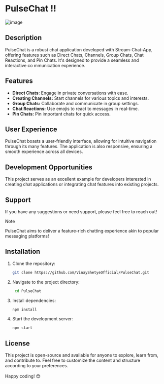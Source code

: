 # PulseChat !!        
                 
![image](https://github.com/VinayShetyeOfficial/PulseChat/assets/100470361/afbbf8a6-fdb6-42f3-b4e5-1f941298ceae)    
       
## Description       
PulseChat is a robust chat application developed with Stream-Chat-App, offering features  such as Direct Chats, Channels, Group Chats, Chat Reactions, and Pin Chats. It's designed to provide a seamless and interactive co mmunication experience.
         
## Features              
- **Direct Chats:** Engage in private conversations with ease.    
- **Creating Channels:** Start channels for various topics and interests.     
- **Group Chats:** Collaborate and communicate in group settings.          
- **Chat Reactions:** Use emojis to react to messages in real-time. 
- **Pin Chats:** Pin important chats for quick access. 
 
## User Experience

PulseChat boasts a user-friendly interface, allowing for intuitive navigation through its many features. The application is also responsive, ensuring a smooth experience across all devices.

## Development Opportunities

This project serves as an excellent example for developers interested in creating chat applications or integrating chat features into existing projects.

## Support

If you have any suggestions or need support, please feel free to reach out!

> [!NOTE]
> PulseChat aims to deliver a feature-rich chatting experience akin to popular messaging platforms!

## Installation
1. Clone the repository:
   ```bash
   git clone https://github.com/VinayShetyeOfficial/PulseChat.git
   ```

2. Navigate to the project directory:
   ```bash
    cd PulseChat
   ```
   
3. Install dependencies:
   ```bash
   npm install 
   ```

4. Start the development server:
   ```bash
   npm start
   ```

## License
This project is open-source and available for anyone to explore, learn from, and contribute to.
Feel free to customize the content and structure according to your preferences. <br><br> Happy coding! 😊


